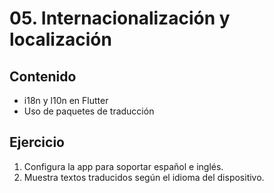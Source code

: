 # 05. Internacionalización y localización

## Contenido
- i18n y l10n en Flutter
- Uso de paquetes de traducción

## Ejercicio
1. Configura la app para soportar español e inglés.
2. Muestra textos traducidos según el idioma del dispositivo.
